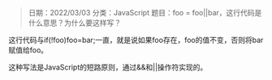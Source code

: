 > 日期：2022/03/03
分类：JavaScript
题目：foo = foo||bar，这行代码是什么意思？为什么要这样写？

这行代码与if(!foo)foo=bar;一直，就是说如果foo存在，foo的值不变，否则将bar赋值给foo。

这种写法是JavaScript的短路原则，通过&&和||操作符实现的。


